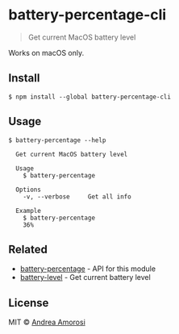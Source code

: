 # battery-percentage-cli

> Get current MacOS battery level

Works on macOS only.

## Install
```
$ npm install --global battery-percentage-cli
```

## Usage
```
$ battery-percentage --help

  Get current MacOS battery level

  Usage
    $ battery-percentage

  Options
    -v, --verbose     Get all info

  Example
    $ battery-percentage
    36%
```

## Related
- [battery-percentage](https://github.com/dreamorosi/battery-percentage) - API for this module
- [battery-level](https://github.com/gillstrom/battery-level) - Get current battery level

## License
MIT © [Andrea Amorosi](https://www.andreamorosi.me)
